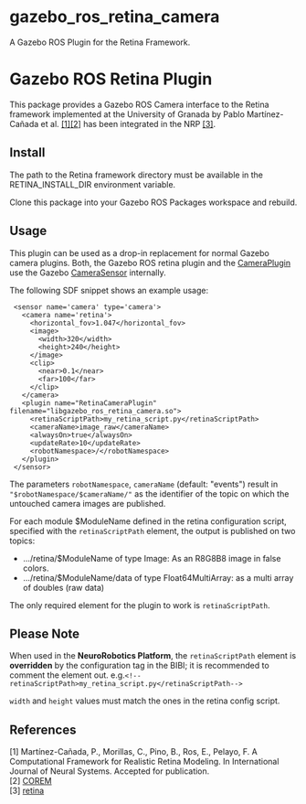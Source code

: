 # gazebo_ros_retina_camera
A Gazebo ROS Plugin for the Retina Framework.

# Gazebo ROS Retina Plugin

This package provides a Gazebo ROS Camera interface to the Retina framework implemented at the University of Granada
 by Pablo Martínez-Cañada et al. [[1]](#references)[[2]](#references) has been integrated in the NRP [[3]](#references).


## Install

The path to the Retina framework directory must be available in the RETINA_INSTALL_DIR environment variable.

Clone this package into your Gazebo ROS Packages workspace and rebuild.

## Usage

This plugin can be used as a drop-in replacement for normal Gazebo camera plugins.
Both, the Gazebo ROS retina plugin and the [CameraPlugin](https://bitbucket.org/osrf/gazebo/src/666bf30ad9a3c042955b55f79cf1a5416a70d83d/plugins/CameraPlugin.cc)
use the Gazebo [CameraSensor](https://bitbucket.org/osrf/gazebo/src/666bf30ad9a3c042955b55f79cf1a5416a70d83d/gazebo/sensors/CameraSensor.cc) internally.

The following SDF snippet shows an example usage:

     <sensor name='camera' type='camera'>
       <camera name='retina'>
         <horizontal_fov>1.047</horizontal_fov>
         <image>
           <width>320</width>
           <height>240</height>
         </image>
         <clip>
           <near>0.1</near>
           <far>100</far>
         </clip>
       </camera>
       <plugin name="RetinaCameraPlugin" filename="libgazebo_ros_retina_camera.so">
	     <retinaScriptPath>my_retina_script.py</retinaScriptPath>
         <cameraName>image_raw</cameraName>
         <alwaysOn>true</alwaysOn>
         <updateRate>10</updateRate>
         <robotNamespace>/</robotNamespace>
       </plugin>
     </sensor>
     
The parameters `robotNamespace`, `cameraName` (default: "events") result in `"$robotNamespace/$cameraName/"`
as the identifier of the topic on which the untouched camera images are published.

For each module $ModuleName defined in the retina configuration script, specified with the `retinaScriptPath` element,
the output is published on two topics:
- .../retina/$ModuleName of type Image: As an R8G8B8 image in false colors.
- .../retina/$ModuleName/data of type Float64MultiArray: as a multi array of doubles (raw data)

The only required element for the plugin to work is `retinaScriptPath`.

## Please Note

When used in the **NeuroRobotics Platform**, the `retinaScriptPath` element is **overridden** by the configuration tag in the BIBI;
it is recommended to comment the element out. e.g.`<!--retinaScriptPath>my_retina_script.py</retinaScriptPath-->`

`width` and `height` values must match the ones in the retina config script.

## References

[1] Martínez-Cañada, P., Morillas, C., Pino, B., Ros, E., Pelayo, F. A Computational Framework for Realistic Retina Modeling. In International Journal of Neural Systems. Accepted for publication.</br>
[2] [COREM](https://github.com/pablomc88/COREM)</br>
[3] [retina](https://bbpcode.epfl.ch/code/#/admin/projects/neurorobotics/retina)